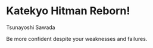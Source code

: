 # Katekyo Hitman Reborn!

Tsunayoshi Sawada

Be more confident despite your weaknesses and failures.